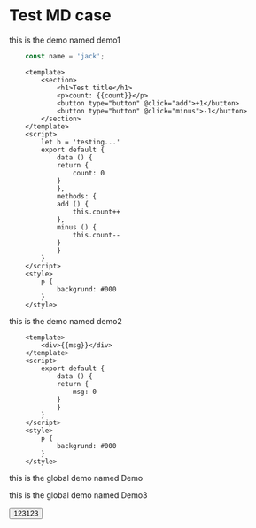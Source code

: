 # Test MD case

this is the demo named demo1

```javascript
    const name = 'jack';
```

```component@Demo1
    <template>
        <section>
            <h1>Test title</h1>
            <p>count: {{count}}</p>
            <button type="button" @click="add">+1</button>
            <button type="button" @click="minus">-1</button>
        </section>
    </template>
    <script>
        let b = 'testing...'
        export default {
            data () {
            return {
                count: 0
            }
            },
            methods: {
            add () {
                this.count++ 
            },
            minus () {
                this.count--
            }
            }
        }
    </script>
    <style>
        p {
            backgrund: #000
        }
    </style>
```
<div class="browser-mockup with-url"><Demo1 /></div>


this is the demo named demo2

```component@Demo2
    <template>
        <div>{{msg}}</div>
    </template>
    <script>
        export default {
            data () {
            return {
                msg: 0
            }
            }
        }
    </script>
    <style>
        p {
            backgrund: #000
        }
    </style>
```
<div class="browser-mockup with-url"><Demo2 /></div>







this is the global demo named Demo

<div class="browser-mockup with-url"><Demo /></div>

this is the global demo named Demo3
<div class="browser-mockup with-url"><Demo3 /></div>
<button @click="handleClick">123123</button>
<script>
    export default {
        components: {
            Demo : {
                template: '<div>{{msg}}</div>',
                data: function () {return {msg: '123'}}
            },
            Demo3: Demo1
        },
        methods: {
            handleClick() {
                alert('hello world');
            }
        }
    }

</script>
<style>
    p {
        backgrund: #000
    }
</style>